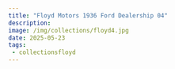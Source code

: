 ```yaml
---
title: "Floyd Motors 1936 Ford Dealership 04"
description: 
image: /img/collections/floyd4.jpg
date: 2025-05-23
tags: 
 - collectionsfloyd
---
```


